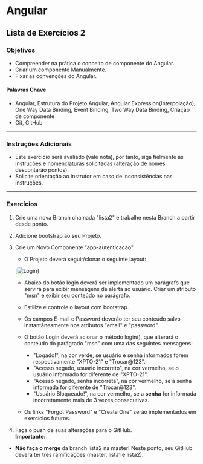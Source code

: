 # Angular 
## Lista de Exercícios 2
### Objetivos
- Compreender na prática o conceito de componente do Angular.
- Criar um componente Manualmente.
- Fixar as convenções do Angular.  

#### Palavras Chave  
- Angular, Estrutura do Projeto Angular, Angular Expression(Interpolação), One Way Data Binding, Event Binding, Two Way Data Binding, Criação de componente
- Git, GitHub 
---
### Instruções Adicionais 
- Este exercício será avaliado (vale nota), por tanto, siga fielmente as instruções e nomenclaturas solicitadas (alteração de nomes descontarão pontos). 
- Solicite orientação ao instrutor em caso de inconsistências nas instruções. 

---
### Exercícios 
1. Crie uma nova Branch chamada "lista2" e trabalhe nesta Branch a partir desde ponto. 

2. Adicione bootstrap ao seu Projeto. 

3. Crie um Novo Componente "app-autenticacao". 

    - O Projeto deverá seguir/clonar o seguinte layout: 

    [![Login](./assets/Login3.png)]

    - Abaixo do botão login deverá ser implementado um parágrafo que servirá para exibir mensagens de alerta ao usuário. Criar um atributo "msn" e exibir seu conteúdo no parágrafo.  

    - Estilize e controle o layout com bootstrap. 
  
    - Os campos E-mail e Password deverão ter seu conteúdo salvo instantâneamente nos atributos "email" e "password". 

    - O botão Login deverá acionar o método login(), que alterará o conteúdo do parágrado "msn" com uma das seguintes mensagens: 
        - "Logado!", na cor verde, se usuário e senha informados forem respectivamente "XPTO-21" e "Trocar@123". 
        - "Acesso negado, usuário incorreto", na cor vermelho, se o usuário informado for diferente de "XPTO-21". 
        - "Acesso negado, senha incorreta", na cor vermelho, se a senha informada for diferente de "Trocar@123". 
        - "Usuário Bloqueado!", na cor vermelho, se a **senha** for informada incorretamente mais de 3 vezes consecutivas. 

    - Os links "Forgot Password" e "Create One" serão implementados em exercícios futuros.  

4. Faça o push de suas alterações para o GitHub.   
**Importante:**
- **Não faça o merge** da branch lista2 na master! Neste ponto, seu GitHub deverá ter três ramificações (master, lista1 e lista2). 



